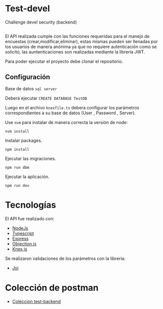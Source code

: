 # Test-devel
Challenge devel security (backend)
## 
El API realizada cumple con las funciones requeridas para el manejo de encuestas (crear,modificar,eliminar), estas mismas pueden ser llenadas por los usuarios de manera anónima ya que no requiere autenticación como se solicitó, las auntenticaciones son realizadas mediante la librería JWT. 

Para poder ejecutar el proyecto debe clonar el repositorio.

## Configuración

Base de datos `sql server`

Deberá ejecutar `CREATE DATABASE TestDB`

Luego en el archivo `knexfile.ts` debera configurar los parámetros correspondientes a su base de datos (User , Password , Server).

Use `nvm` para instalar de manera correcta la versión de node:
```shell script
nvm install
```

Instalar packages.
```shell script
npm install
```
Ejecutar las migraciones.
```shell script
npm run dbm
```

Ejecutar la aplicación.
```shell script
npm run dev
```

# Tecnologías

El API fue realizado con:
- [NodeJs](https://nodejs.org/en/)
- [Typescript](https://www.typescriptlang.org/)
- [Express](https://expressjs.com/)
- [Objection.js](https://vincit.github.io/objection.js/)
- [Knex.js](http://knexjs.org/)

Se realizaron validaciones de los parámetros con la librería:

- [Joi](https://joi.dev/)

# Colección de postman
- [Coleccion test-backend](https://www.postman.com/material-engineer-77285513/workspace/test-devel-security/collection/14620851-4c1affe6-10c1-4d93-a09a-103400c2ec92?ctx=documentation)
